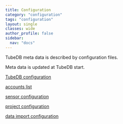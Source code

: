 ```yaml
---
title: Configuration
category: "configuration"
tags: "configuration"
layout: single
classes: wide
author_profile: false
sidebar:
  nav: "docs" 
---
```


TubeDB meta data is described by configuration files.

Meta data is updated at TubeDB start.

[TubeDB configuration](tubedb)

[accounts list](accounts)

[sensor configuration](sensor)

[project configuration](project)

[data import configuration](import)